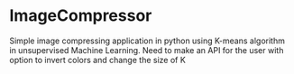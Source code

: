 # ImageCompressor
Simple image compressing application in python using K-means algorithm in unsupervised Machine Learning.
Need to make an API for the user with option to invert colors and change the size of K
